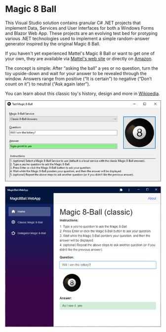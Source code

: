 # Magic 8 Ball
This Visual Studio solution contains granular C# .NET projects that implement Data, Services and User Interfaces for both a Windows Forms and Blazor Web App. These projects are an evolving test bed for protyping various .NET technologies used to implement a simple random-answer generator inspired by the original Magic 8 Ball. 

If you haven't yet experienced Mattel's Magic 8 Ball or want to get one of your own, they are available via [Mattel's web site](https://shop.mattel.com/shop/en-us/ms/magic-8-ball-retro-style-dhw39) or directly on [Amazon](https://www.amazon.com/dp/B0149MC426).

The concept is simple: After “asking the ball” a yes or no question, turn the toy upside-down and wait for your answer to be revealed through the window.
Answers range from positive (“It is certain”) to negative (“Don’t count on it”) to neutral (“Ask again later”).

You can learn about this classic toy's history, design and more in [Wikipedia](https://en.wikipedia.org/wiki/Magic_8-Ball).

![Magic 8 Ball WinForm App](Images/Magic%208-Ball%20WinForm.png)

![Magic 8 Ball Blazor App](Images/Magic%208-Ball%20Blazor.png)
